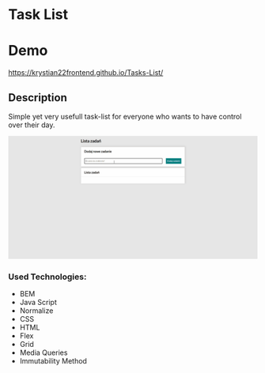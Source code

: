# Task List

# Demo

https://krystian22frontend.github.io/Tasks-List/

## Description

Simple yet very usefull task-list for everyone who wants to have control over their day.

![Task-list](https://github.com/Krystian22FrontEnd/Tasks-List/blob/main/gif/To%20do%20List.gif)

### Used Technologies:
- BEM
- Java Script
- Normalize
- CSS
- HTML
- Flex
- Grid
- Media Queries
- Immutability Method